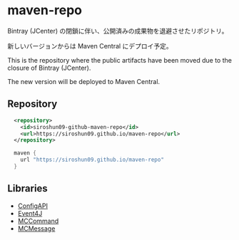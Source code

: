 # maven-repo

Bintray (JCenter) の閉鎖に伴い、公開済みの成果物を退避させたリポジトリ。

新しいバージョンからは Maven Central にデプロイ予定。

This is the repository where the public artifacts have been moved due to the closure of Bintray (JCenter).

The new version will be deployed to Maven Central.

## Repository

```xml
  <repository>
    <id>siroshun09-github-maven-repo</id>
    <url>https://siroshun09.github.io/maven-repo</url>
  </repository>
```

```build.gradle
  maven {
    url "https://siroshun09.github.io/maven-repo"
  }
```

## Libraries

- [ConfigAPI](https://github.com/Siroshun09/ConfigAPI)
- [Event4J](https://github.com/Siroshun09/Event4J)
- [MCCommand](https://github.com/Siroshun09/MCCommand)
- [MCMessage](https://github.com/Siroshun09/MCMessage)
